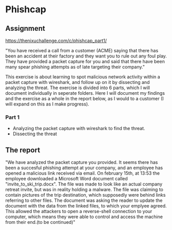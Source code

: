 # Phishcap

## Assignment

https://thenixuchallenge.com/c/phishcap_part1/

"You have received a call from a customer (ACME) saying that there has been an accident at their factory and they want you to rule out any foul play. They have provided a packet capture for you and said that there have been many spear phishing attempts as of late targeting their company."

This exercise is about learning to spot malicious network activity within a packet capture with wireshark, and follow up on it by dissecting and analyzing the threat. The exercise is divided into 6 parts, which I will document individually in seperate folders. Here I will document my findings and the exercise as a whole in the report below, as I would to a customer (I will expand on this as I make progress).

### Part 1

* Analyzing the packet capture with wireshark to find the threat.
* Dissecting the threat


## The report

"We have analyzed the packet capture you provided. It seems there has been a succesful phishing attempt at your company, and an employee has opened a malicious link received via email. On february 15th, at 13:53 the employee downloaded a Microsoft Word document called "invite_to_ski_trip.docx". The file was made to look like an actual company retreat invite, but was in reality holding a malware. The file was claiming to contain pictures of the trip destination, which supposedly were behind links referring to other files. The document was asking the reader to update the document with the data from the linked files, to which your emplyee agreed. This allowed the attackers to open a reverse-shell connection to your computer, which means they were able to control and access the machine from their end.(to be continued)"
